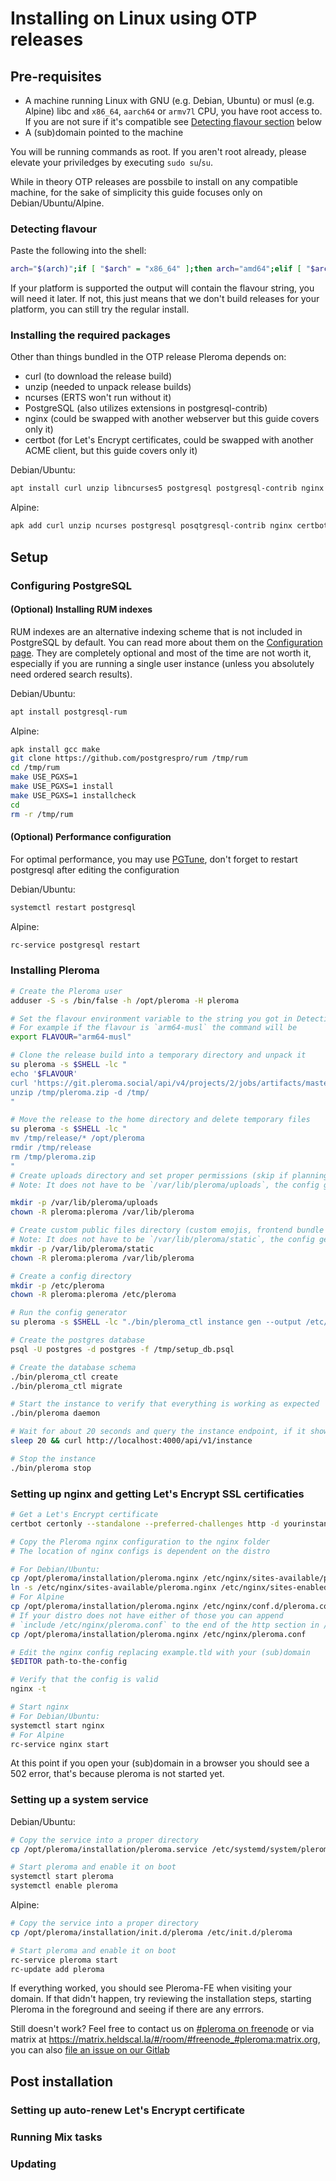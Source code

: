 # Installing on Linux using OTP releases

## Pre-requisites
* A machine running Linux with GNU (e.g. Debian, Ubuntu) or musl (e.g. Alpine) libc and `x86_64`, `aarch64` or `armv7l` CPU, you have root access to. If you are not sure if it's compatible see [Detecting flavour section](#detecting-flavour) below
* A (sub)domain pointed to the machine

You will be running commands as root. If you aren't root already, please elevate your priviledges by executing `sudo su`/`su`.

While in theory OTP releases are possbile to install on any compatible machine, for the sake of simplicity this guide focuses only on Debian/Ubuntu/Alpine.

### Detecting flavour

Paste the following into the shell:
```sh
arch="$(arch)";if [ "$arch" = "x86_64" ];then arch="amd64";elif [ "$arch" = "armv7l" ];then arch="arm";elif [ "$arch" = "aarch64" ];then arch="arm64";else echo "Unsupported arch: $arch">&2;exit 1;fi;if getconf GNU_LIBC_VERSION>/dev/null;then libc_postfix="";elif [ "$(ldd 2>&1|head -c 9)" = "musl libc" ];then libc_postfix="-musl";elif [ "$(find /lib/libc.musl*|wc -l)" ];then libc_postfix="-musl";else echo "Unsupported libc">&2;exit 1;fi;echo "$arch$libc_postfix"
```

If your platform is supported the output will contain the flavour string, you will need it later. If not, this just means that we don't build releases for your platform, you can still try the regular install.

### Installing the required packages

Other than things bundled in the OTP release Pleroma depends on:
* curl (to download the release build)
* unzip (needed to unpack release builds)
* ncurses (ERTS won't run without it)
* PostgreSQL (also utilizes extensions in postgresql-contrib)
* nginx (could be swapped with another webserver but this guide covers only it)
* certbot (for Let's Encrypt certificates, could be swapped with another ACME client, but this guide covers only it)

Debian/Ubuntu:
```sh
apt install curl unzip libncurses5 postgresql postgresql-contrib nginx certbot
```
Alpine:
```sh
apk add curl unzip ncurses postgresql posqtgresql-contrib nginx certbot
```

## Setup
### Configuring PostgreSQL
#### (Optional) Installing RUM indexes
RUM indexes are an alternative indexing scheme that is not included in PostgreSQL by default. You can read more about them on the [Configuration page](config.html#rum-indexing-for-full-text-search). They are completely optional and most of the time are not worth it, especially if you are running a single user instance (unless you absolutely need ordered search results).

Debian/Ubuntu:
```sh
apt install postgresql-rum
```
Alpine:
```sh
apk install gcc make
git clone https://github.com/postgrespro/rum /tmp/rum
cd /tmp/rum
make USE_PGXS=1
make USE_PGXS=1 install
make USE_PGXS=1 installcheck
cd
rm -r /tmp/rum
```
#### (Optional) Performance configuration
For optimal performance, you may use [PGTune](https://pgtune.leopard.in.ua), don't forget to restart postgresql after editing the configuration

Debian/Ubuntu:
```sh
systemctl restart postgresql
```
Alpine:
```sh
rc-service postgresql restart
```
### Installing Pleroma
```sh
# Create the Pleroma user
adduser -S -s /bin/false -h /opt/pleroma -H pleroma

# Set the flavour environment variable to the string you got in Detecting flavour section. 
# For example if the flavour is `arm64-musl` the command will be
export FLAVOUR="arm64-musl"

# Clone the release build into a temporary directory and unpack it
su pleroma -s $SHELL -lc "
echo '$FLAVOUR'
curl 'https://git.pleroma.social/api/v4/projects/2/jobs/artifacts/master/download?job=$FLAVOUR' -o /tmp/pleroma.zip
unzip /tmp/pleroma.zip -d /tmp/
"

# Move the release to the home directory and delete temporary files
su pleroma -s $SHELL -lc "
mv /tmp/release/* /opt/pleroma
rmdir /tmp/release
rm /tmp/pleroma.zip
"
# Create uploads directory and set proper permissions (skip if planning to use a remote uploader)
# Note: It does not have to be `/var/lib/pleroma/uploads`, the config generator will ask about the upload directory later

mkdir -p /var/lib/pleroma/uploads
chown -R pleroma:pleroma /var/lib/pleroma

# Create custom public files directory (custom emojis, frontend bundle overrides, robots.txt, etc.)
# Note: It does not have to be `/var/lib/pleroma/static`, the config generator will ask about the custom public files directory later
mkdir -p /var/lib/pleroma/static
chown -R pleroma:pleroma /var/lib/pleroma

# Create a config directory
mkdir -p /etc/pleroma
chown -R pleroma:pleroma /etc/pleroma

# Run the config generator
su pleroma -s $SHELL -lc "./bin/pleroma_ctl instance gen --output /etc/pleroma/config.exs --output-psql /tmp/setup_db.psql"

# Create the postgres database
psql -U postgres -d postgres -f /tmp/setup_db.psql

# Create the database schema
./bin/pleroma_ctl create
./bin/pleroma_ctl migrate

# Start the instance to verify that everything is working as expected
./bin/pleroma daemon

# Wait for about 20 seconds and query the instance endpoint, if it shows your uri, name and email correctly, you are configured correctly
sleep 20 && curl http://localhost:4000/api/v1/instance

# Stop the instance
./bin/pleroma stop
```

### Setting up nginx and getting Let's Encrypt SSL certificaties

```sh
# Get a Let's Encrypt certificate
certbot certonly --standalone --preferred-challenges http -d yourinstance.tld

# Copy the Pleroma nginx configuration to the nginx folder
# The location of nginx configs is dependent on the distro

# For Debian/Ubuntu:
cp /opt/pleroma/installation/pleroma.nginx /etc/nginx/sites-available/pleroma.nginx
ln -s /etc/nginx/sites-available/pleroma.nginx /etc/nginx/sites-enabled/pleroma.nginx
# For Alpine
cp /opt/pleroma/installation/pleroma.nginx /etc/nginx/conf.d/pleroma.conf
# If your distro does not have either of those you can append
# `include /etc/nginx/pleroma.conf` to the end of the http section in /etc/nginx/nginx.conf and
cp /opt/pleroma/installation/pleroma.nginx /etc/nginx/pleroma.conf

# Edit the nginx config replacing example.tld with your (sub)domain
$EDITOR path-to-the-config

# Verify that the config is valid
nginx -t

# Start nginx
# For Debian/Ubuntu:
systemctl start nginx
# For Alpine
rc-service nginx start
```

At this point if you open your (sub)domain in a browser you should see a 502 error, that's because pleroma is not started yet.

### Setting up a system service
Debian/Ubuntu:
```sh
# Copy the service into a proper directory
cp /opt/pleroma/installation/pleroma.service /etc/systemd/system/pleroma.service

# Start pleroma and enable it on boot
systemctl start pleroma
systemctl enable pleroma
```
Alpine:
```sh
# Copy the service into a proper directory
cp /opt/pleroma/installation/init.d/pleroma /etc/init.d/pleroma

# Start pleroma and enable it on boot
rc-service pleroma start
rc-update add pleroma
```

If everything worked, you should see Pleroma-FE when visiting your domain. If that didn't happen, try reviewing the installation steps, starting Pleroma in the foreground and seeing if there are any errrors. 

Still doesn't work? Feel free to contact us on [#pleroma on freenode](https://webchat.freenode.net/?channels=%23pleroma) or via matrix at <https://matrix.heldscal.la/#/room/#freenode_#pleroma:matrix.org>, you can also [file an issue on our Gitlab](https://git.pleroma.social/pleroma/pleroma/issues/new)

## Post installation

### Setting up auto-renew Let's Encrypt certificate
### Running Mix tasks
### Updating
